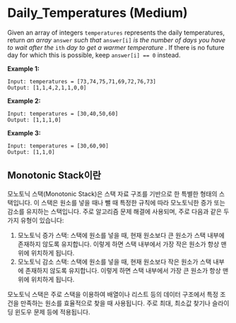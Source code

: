 # Daily_Temperatures (Medium)

Given an array of integers `temperatures` represents the daily temperatures, return *an array* `answer` *such that* `answer[i]` *is the number of days you have to wait after the* `ith`  *day to get a warmer temperature* . If there is no future day for which this is possible, keep `answer[i] == 0` instead.

**Example 1:**

```
Input: temperatures = [73,74,75,71,69,72,76,73]
Output: [1,1,4,2,1,1,0,0]
```

**Example 2:**

```
Input: temperatures = [30,40,50,60]
Output: [1,1,1,0]
```

**Example 3:**

```
Input: temperatures = [30,60,90]
Output: [1,1,0]
```

## **Monotonic Stack이란**

모노토닉 스택(Monotonic Stack)은 스택 자료 구조를 기반으로 한 특별한 형태의 스택입니다. 이 스택은 원소를 넣을 때나 뺄 때 특정한 규칙에 따라 모노토닉한 증가 또는 감소를 유지하는 스택입니다. 주로 알고리즘 문제 해결에 사용되며, 주로 다음과 같은 두 가지 유형이 있습니다:

1. 모노토닉 증가 스택: 스택에 원소를 넣을 때, 현재 원소보다 큰 원소가 스택 내부에 존재하지 않도록 유지합니다. 이렇게 하면 스택 내부에서 가장 작은 원소가 항상 맨 위에 위치하게 됩니다.
2. 모노토닉 감소 스택: 스택에 원소를 넣을 때, 현재 원소보다 작은 원소가 스택 내부에 존재하지 않도록 유지합니다. 이렇게 하면 스택 내부에서 가장 큰 원소가 항상 맨 위에 위치하게 됩니다.

모노토닉 스택은 주로 스택을 이용하여 배열이나 리스트 등의 데이터 구조에서 특정 조건을 만족하는 원소를 효율적으로 찾을 때 사용됩니다. 주로 최대, 최소값 찾기나 슬라이딩 윈도우 문제 등에 적용됩니다.
